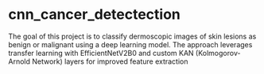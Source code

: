 # cnn_cancer_detectection
The goal of this project is to classify dermoscopic images of skin lesions as benign or malignant using a deep learning model. The approach leverages transfer learning with EfficientNetV2B0 and custom KAN (Kolmogorov-Arnold Network) layers for improved feature extraction

